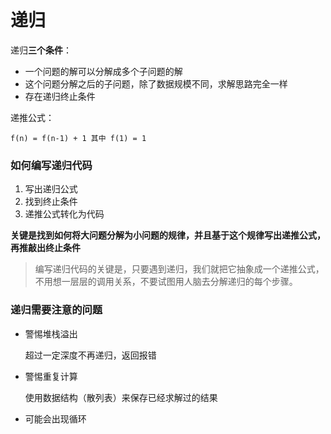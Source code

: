# 递归

递归**三个条件**：

- 一个问题的解可以分解成多个子问题的解
- 这个问题分解之后的子问题，除了数据规模不同，求解思路完全一样
- 存在递归终止条件

递推公式：

```
f(n) = f(n-1) + 1 其中 f(1) = 1
```

### 如何编写递归代码

1.  写出递归公式
2. 找到终止条件
3. 递推公式转化为代码

**关键是找到如何将大问题分解为小问题的规律，并且基于这个规律写出递推公式，再推敲出终止条件**

> 编写递归代码的关键是，只要遇到递归，我们就把它抽象成一个递推公式，不用想一层层的调用关系，不要试图用人脑去分解递归的每个步骤。

### 递归需要注意的问题

- 警惕堆栈溢出

  超过一定深度不再递归，返回报错

- 警惕重复计算

  使用数据结构（散列表）来保存已经求解过的结果

- 可能会出现循环

